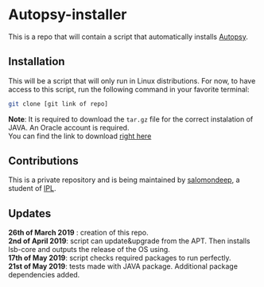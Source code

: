 # Autopsy-installer

This is a repo that will contain a script that automatically installs [Autopsy](https://www.sleuthkit.org/autopsy/).

## Installation

This will be a script that will only run in Linux distributions. For now, to have access to this script, run the following command in your favorite terminal:

```bash
git clone [git link of repo]
```
**Note**: It is required to download the `tar.gz` file for the correct instalation of JAVA. An Oracle account is required. \
You can find the link to download [right here](https://www.oracle.com/technetwork/java/javase/downloads/index.html)

## Contributions
This is a private repository and is being maintained by [salomondeep](https://github.com/salomondeep), a student of [IPL](https://www.ipleiria.pt/).

## Updates
**26th of March 2019** : creation of this repo.\
**2nd of April 2019**: script can update&upgrade from the APT. Then installs lsb-core and outputs the release of the OS using. \
**17th of May 2019**: script checks required packages to run perfectly. \
**21st of May 2019**: tests made with JAVA package. Additional package dependencies added.